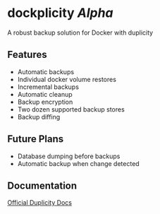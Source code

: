 # dockplicity _Alpha_
A robust backup solution for Docker with duplicity

## Features
* Automatic backups
* Individual docker volume restores
* Incremental backups
* Automatic cleanup
* Backup encryption
* Two dozen supported backup stores
* Backup diffing

## Future Plans
* Database dumping before backups
* Automatic backup when change detected

## Documentation
[Official Duplicity Docs](https://linux.die.net/man/1/duplicity)
